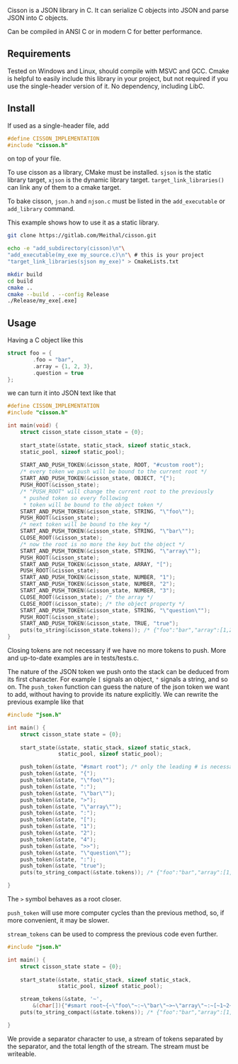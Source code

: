 Cisson is a JSON library in C. It can serialize C objects
into JSON and parse JSON into C objects.

Can be compiled in ANSI C or in modern C for
better performance.

## Requirements
Tested on Windows and Linux, should compile with MSVC and GCC.
Cmake is helpful to easily include this library in your project,
but not required if you use the single-header version of it.
No dependency, including LibC.

## Install
If used as a single-header file, add
```c
#define CISSON_IMPLEMENTATION
#include "cisson.h"
```
on top of your file.

To use cisson as a library, CMake must be installed.
`sjson` is the static library target, 
`xjson` is the dynamic library target.
`target_link_libraries()` can link any of them to 
a cmake target.

To bake cisson, `json.h` and `njson.c` must be listed in the 
`add_executable` or `add_library` command.

This example shows how to use it as a static library.
```bash
git clone https://gitlab.com/Meithal/cisson.git

echo -e "add_subdirectory(cisson)\n"\
"add_executable(my_exe my_source.c)\n"\ # this is your project
"target_link_libraries(sjson my_exe)" > CmakeLists.txt

mkdir build
cd build
cmake ..
cmake --build . --config Release
./Release/my_exe[.exe]
```

## Usage
Having a C object like this
```c
struct foo = {
        .foo = "bar",
        .array = {1, 2, 3},
        .question = true
};
```
we can turn it into JSON text like that
```c
#define CISSON_IMPLEMENTATION
#include "cisson.h"

int main(void) {
    struct cisson_state cisson_state = {0};
    
    start_state(&state, static_stack, sizeof static_stack,
    static_pool, sizeof static_pool);
    
    START_AND_PUSH_TOKEN(&cisson_state, ROOT, "#custom root");
    /* every token we push will be bound to the current root */
    START_AND_PUSH_TOKEN(&cisson_state, OBJECT, "{");
    PUSH_ROOT(&cisson_state);
    /* "PUSH_ROOT" will change the current root to the previously
     * pushed token so every following
     * token will be bound to the object token */
    START_AND_PUSH_TOKEN(&cisson_state, STRING, "\"foo\"");
    PUSH_ROOT(&cisson_state);
    /* next token will be bound to the key */
    START_AND_PUSH_TOKEN(&cisson_state, STRING, "\"bar\"");
    CLOSE_ROOT(&cisson_state);
    /* now the root is no more the key but the object */
    START_AND_PUSH_TOKEN(&cisson_state, STRING, "\"array\"");
    PUSH_ROOT(&cisson_state);
    START_AND_PUSH_TOKEN(&cisson_state, ARRAY, "[");
    PUSH_ROOT(&cisson_state);
    START_AND_PUSH_TOKEN(&cisson_state, NUMBER, "1");
    START_AND_PUSH_TOKEN(&cisson_state, NUMBER, "2");
    START_AND_PUSH_TOKEN(&cisson_state, NUMBER, "3");
    CLOSE_ROOT(&cisson_state); /* the array */
    CLOSE_ROOT(&cisson_state); /* the object property */
    START_AND_PUSH_TOKEN(&cisson_state, STRING, "\"question\"");
    PUSH_ROOT(&cisson_state);
    START_AND_PUSH_TOKEN(&cisson_state, TRUE, "true");
    puts(to_string(&cisson_state.tokens)); /* {"foo":"bar","array":[1,2,4],"question":true} */
}
```
Closing tokens are not necessary if we have
no more tokens to push. More and
up-to-date examples are in tests/tests.c.

The nature of the JSON token we push onto the stack
can be deduced from its first character. For example `[` signals an object,
`"` signals a string, and so on.
The `push_token` function can guess the nature
of the json token we want to add, without having to 
provide its nature explicitly. We can rewrite the previous
example like that

```c
#include "json.h"

int main() {
    struct cisson_state state = {0};
    
    start_state(&state, static_stack, sizeof static_stack,
                static_pool, sizeof static_pool);

    push_token(&state, "#smart root"); /* only the leading # is necessary to signal a document root */
    push_token(&state, "{");
    push_token(&state, "\"foo\"");
    push_token(&state, ":");
    push_token(&state, "\"bar\"");
    push_token(&state, ">");
    push_token(&state, "\"array\"");
    push_token(&state, ":");
    push_token(&state, "[");
    push_token(&state, "1");
    push_token(&state, "2");
    push_token(&state, "4");
    push_token(&state, ">>");
    push_token(&state, "\"question\"");
    push_token(&state, ":");
    push_token(&state, "true");
    puts(to_string_compact(&state.tokens)); /* {"foo":"bar","array":[1,2,4],"question":true} */

}
```
The `>` symbol behaves as a root closer.

`push_token` will use more computer cycles than the previous 
method, so, if more convenient, it may be slower.

`stream_tokens` can be used to compress the previous code even further.

```c
#include "json.h"

int main() {
    struct cisson_state state = {0};
    
    start_state(&state, static_stack, sizeof static_stack,
                static_pool, sizeof static_pool);

    stream_tokens(&state, '~',
        &(char[]){"#smart root~{~\"foo\"~:~\"bar\"~>~\"array\"~:~[~1~2~4~>>~\"question\"~:~true"}, 68);
    puts(to_string_compact(&state.tokens)); /* {"foo":"bar","array":[1,2,4],"question":true} */

}
```

We provide a separator character to use, a stream of
tokens separated by the separator, and the total length 
of the stream. The stream must be writeable.